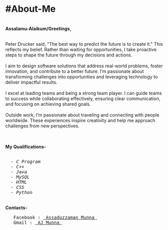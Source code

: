 <h1>#About-Me</h1><br>
<b>Assalamu-Alaikum/Greetings,</b> <br><br>
<p>Peter Drucker said, <i></i>"The best way to predict the future is to create it."</i> This reflects my belief. Rather than waiting for opportunities, I take proactive steps to shape the future through my decisions and actions.<br><br>
I aim to design software solutions that address real-world problems, foster innovation, and contribute to a better future. I’m passionate about transforming challenges into opportunities and leveraging technology to deliver impactful results.<br><br>
I excel at leading teams and being a strong team player. I can guide teams to success while collaborating effectively, ensuring clear communication, and focusing on achieving shared goals.<br><br>
Outside work, I’m passionate about traveling and connecting with people worldwide. These experiences inspire creativity and help me approach challenges from new perspectives.</p><br><br>
<b>My Qualifications- </b>
  <i>
<pre>  
  - C Program
  - C++
  - Java
  - MySQL
  - HTML
  - CSS
  - Python
</pre>
  </i>  <br>
<b>Contacts- </b><br>
<pre>
   Facebook : <a href="https://www.facebook.com/iam.ajmunna"> Assaduzzaman Munna </a>
   Gmail : <a href = "mailto:iam.ajmunna@gmail.com"> AJ Munna </a>
</pre>
